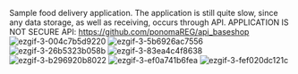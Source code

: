 Sample food delivery application. The application is still quite slow, since any data storage, as well as receiving, occurs through API.
APPLICATION IS NOT SECURE
API: https://github.com/ponomaREG/api_baseshop
![ezgif-3-004c7b5d9220](https://user-images.githubusercontent.com/42519654/80832836-37653880-8c0f-11ea-8eb7-b572ca51fc55.gif)
![ezgif-3-5b6926ac7556](https://user-images.githubusercontent.com/42519654/80832842-38966580-8c0f-11ea-906a-8c65ed39a42a.gif)
![ezgif-3-26b5323b058b](https://user-images.githubusercontent.com/42519654/80832845-3a602900-8c0f-11ea-8d69-2d47fa8a47e6.gif)
![ezgif-3-83ea4c4f8638](https://user-images.githubusercontent.com/42519654/80832847-3af8bf80-8c0f-11ea-8c30-8ffcf4e139df.gif)
![ezgif-3-b296920b8022](https://user-images.githubusercontent.com/42519654/80832851-3b915600-8c0f-11ea-8bac-a0e2597a4c1c.gif)
![ezgif-3-ef0a741b6fea](https://user-images.githubusercontent.com/42519654/80832852-3c29ec80-8c0f-11ea-8f4e-702cb653d9a3.gif)
![ezgif-3-fef020dc121c](https://user-images.githubusercontent.com/42519654/80832854-3cc28300-8c0f-11ea-9524-864eca6f796d.gif)
